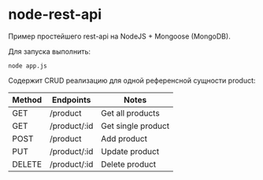 # node-rest-api
Пример простейшего rest-api на NodeJS + Mongoose (MongoDB).

Для запуска выполнить:

```
node app.js
```

Содержит CRUD реализацию для одной референсной сущности product:

| Method   | Endpoints         | Notes              |
| -------- |------------------ | ------------------ |
| GET      | /product          | Get all products   |
| GET      | /product/:id      | Get single product |
| POST     | /product          | Add product        |
| PUT      | /product/:id      | Update product     |
| DELETE   | /product/:id      | Delete product     |
